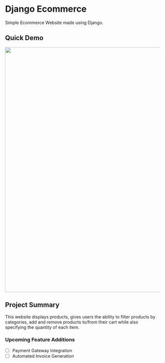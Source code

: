 # Django Ecommerce

Simple Ecommerce Website made using Django.

## Quick Demo 
<img src="https://user-images.githubusercontent.com/50745306/176573675-d0fda81e-022d-412d-8130-7b176e937335.gif" width="800">


## Project Summary
This website displays products, gives users the ability to filter products by categories, add and remove products to/from their cart while also specifying the quantity of each item.

### Upcoming Feature Additions

- [ ] Payment Gateway Integration
- [ ] Automated Invoice Generation
